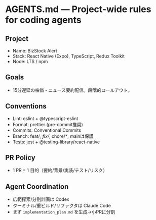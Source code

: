 # AGENTS.md — Project-wide rules for coding agents

## Project

- Name: BizStock Alert
- Stack: React Native (Expo), TypeScript, Redux Toolkit
- Node: LTS / npm

## Goals

- 15分遅延の株価・ニュース要約配信。段階的ロールアウト。

## Conventions

- Lint: eslint + @typescript-eslint
- Format: prettier (pre-commit推奨)
- Commits: Conventional Commits
- Branch: feat/_, fix/_, chore/\*; mainは保護
- Tests: jest + @testing-library/react-native

## PR Policy

- 1 PR = 1 目的（要約/背景/実装/テスト/リスク）

## Agent Coordination

- 広範探索/分割計画は Codex
- ターミナル/重ビルド/リファクタは Claude Code
- まず `implementation_plan.md` を生成→小PRに分割
